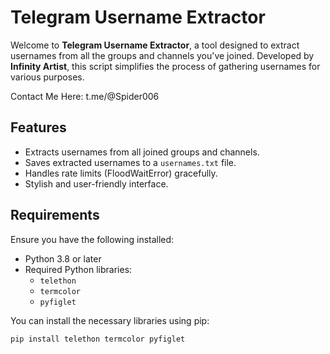 # Telegram Username Extractor

Welcome to **Telegram Username Extractor**, a tool designed to extract usernames from all the groups and channels you've joined. Developed by **Infinity Artist**, this script simplifies the process of gathering usernames for various purposes.

Contact Me Here: t.me/@Spider006

## Features

- Extracts usernames from all joined groups and channels.
- Saves extracted usernames to a `usernames.txt` file.
- Handles rate limits (FloodWaitError) gracefully.
- Stylish and user-friendly interface.

## Requirements

Ensure you have the following installed:

- Python 3.8 or later
- Required Python libraries:
  - `telethon`
  - `termcolor`
  - `pyfiglet`

You can install the necessary libraries using pip:

```bash
pip install telethon termcolor pyfiglet
